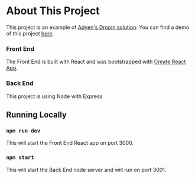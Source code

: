 # About This Project

This project is an example of [Adyen's Dropin solution](https://docs.adyen.com/online-payments/drop-in-web).
You can find a demo of this project [here](https://adyen-dropin-web.herokuapp.com/).
### Front End
The Front End is built with React and was bootstrapped with [Create React App](https://github.com/facebook/create-react-app).

### Back End
This project is using Node with Express

## Running Locally

### `npm run dev`
This will start the Front End React app on port 3000.

### `npm start`
This will start the Back End node server and will run on port 3001.
